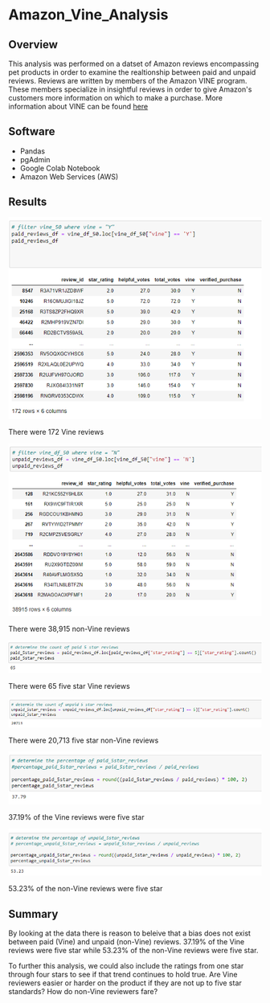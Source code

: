 # Amazon_Vine_Analysis

## Overview

This analysis was performed on a datset of Amazon reviews encompassing pet products in order to examine the realtionship between paid and unpaid reviews. Reviews are written by members of the Amazon VINE program. These members specialize in insightful reviews in order to give Amazon's customers more information on which to make a purchase. More information about VINE can be found [here](https://www.amazon.com/vine/about)

## Software

- Pandas
- pgAdmin
- Google Colab Notebook
- Amazon Web Services (AWS)

## Results

![vine reviews](./Images/vine_reviews.png)

There were 172 Vine reviews

![non-vine reviews](./Images/non_vine_reviews.png)

There were 38,915 non-Vine reviews

![vine reviews five stars](./Images/vine_reviews_five_star.png)

There were 65 five star Vine reviews

![non vine reviews five stars](./Images/non_vine_reviews_five_stars.png)

There were 20,713 five star non-Vine reviews

![Percentage vine reviews five stars](./Images/Percentage_vine_reviews_five_star.png)

37.19% of the Vine reviews were five star

![Percentage non vine reviews five stars](./Images/Percentage_non_vine_reviews_five_star.png)

53.23% of the non-Vine reviews were five star

## Summary

By looking at the data there is reason to beleive that a bias does not exist between paid (Vine) and unpaid (non-Vine) reviews. 37.19% of the Vine reviews were five star while 53.23% of the non-Vine reviews were five star. 

To further this analysis, we could also include the ratings from one star through four stars to see if that trend continues to hold true. Are Vine reviewers easier or harder on the product if they are not up to five star standards? How do non-Vine reviewers fare?








